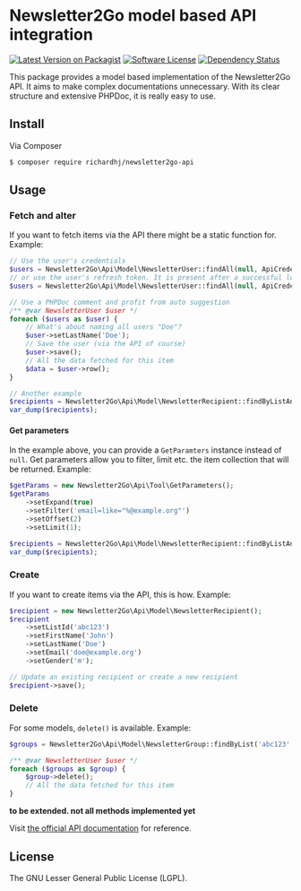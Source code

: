 # Newsletter2Go model based API integration

[![Latest Version on Packagist][ico-version]][link-packagist]
[![Software License][ico-license]]()
[![Dependency Status][ico-dependencies]][link-dependencies]

This package provides a model based implementation of the Newsletter2Go API. It aims to make complex documentations unnecessary. With its clear structure and extensive PHPDoc, it is really easy to use.

## Install

Via Composer

``` bash
$ composer require richardhj/newsletter2go-api
```

## Usage
### Fetch and alter

If you want to fetch items via the API there might be a static function for. Example:

```php
// Use the user's credentials
$users = Newsletter2Go\Api\Model\NewsletterUser::findAll(null, ApiCredentialsFactory::createFromUsernameAndPassword('secret_auth_token', 'user@example.org', 'open_sesame'));
// or use the user's refresh token. It is present after a successful login with credentials
$users = Newsletter2Go\Api\Model\NewsletterUser::findAll(null, ApiCredentialsFactory::createFromRefreshToken('secret_auth_token', 'secret_users_refresh_token'));

// Use a PHPDoc comment and profit from auto suggestion
/** @var NewsletterUser $user */
foreach ($users as $user) {
    // What's about naming all users "Doe"?
    $user->setLastName('Doe');
    // Save the user (via the API of course)
    $user->save();
    // All the data fetched for this item
    $data = $user->row();
}

// Another example
$recipients = Newsletter2Go\Api\Model\NewsletterRecipient::findByListAndGroup('abc123', 'xyz987', null, $credentials);
var_dump($recipients);
```

#### Get parameters
In the example above, you can provide a ```GetParamters``` instance instead of ```null```. Get parameters allow you to filter, limit etc. the item collection that will be returned. Example:

```php
$getParams = new Newsletter2Go\Api\Tool\GetParameters();
$getParams
    ->setExpand(true)
    ->setFilter('email=like="%@example.org"')
    ->setOffset(2)
    ->setLimit(1);

$recipients = Newsletter2Go\Api\Model\NewsletterRecipient::findByListAndGroup('abc123', 'xyz987', $getParams, $credentials);
var_dump($recipients);
```

### Create

If you want to create items via the API, this is how. Example:

```php
$recipient = new Newsletter2Go\Api\Model\NewsletterRecipient();
$recipient
    ->setListId('abc123')
    ->setFirstName('John')
    ->setLastName('Doe')
    ->setEmail('doe@example.org')
    ->setGender('m');

// Update an existing recipient or create a new recipient
$recipient->save();
```

### Delete

For some models, ```delete()``` is available. Example:

```php
$groups = Newsletter2Go\Api\Model\NewsletterGroup::findByList('abc123', null, $credentials);

/** @var NewsletterUser $user */
foreach ($groups as $group) {
    $group->delete();
    // All the data fetched for this item
}
```


**to be extended. not all methods implemented yet**

Visit [the official API documentation](https://docs.newsletter2go.com) for reference.

## License

The  GNU Lesser General Public License (LGPL).

[ico-version]: https://img.shields.io/packagist/v/richardhj/newsletter2go-api.svg?style=flat-square
[ico-license]: https://img.shields.io/badge/license-LGPL-brightgreen.svg?style=flat-square
[ico-dependencies]: https://www.versioneye.com/php/richardhj:newsletter2go-api/badge.svg?style=flat-square

[link-packagist]: https://packagist.org/packages/richardhj/newsletter2go-api
[link-dependencies]: https://www.versioneye.com/php/richardhj:newsletter2go-api
